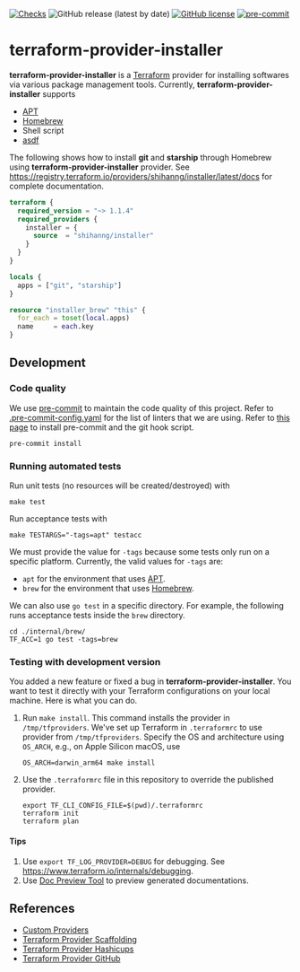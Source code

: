 [![Checks](https://github.com/shihanng/terraform-provider-installer/actions/workflows/checks.yml/badge.svg)](https://github.com/shihanng/terraform-provider-installer/actions/workflows/checks.yml)
![GitHub release (latest by date)](https://img.shields.io/github/v/release/shihanng/terraform-provider-installer)
[![GitHub license](https://img.shields.io/github/license/shihanng/terraform-provider-installer)](https://github.com/shihanng/terraform-provider-installer/blob/trunk/LICENSE)
[![pre-commit](https://img.shields.io/badge/pre--commit-enabled-brightgreen?logo=pre-commit&logoColor=white)](https://github.com/pre-commit/pre-commit)

# terraform-provider-installer

**terraform-provider-installer** is a [Terraform](https://www.terraform.io/) provider for installing softwares via various package management tools. Currently, **terraform-provider-installer** supports

- [APT](https://ubuntu.com/server/docs/package-management)
- [Homebrew](https://brew.sh/)
- Shell script
- [asdf](https://asdf-vm.com/)

The following shows how to install **git** and **starship** through Homebrew using **terraform-provider-installer** provider. See <https://registry.terraform.io/providers/shihanng/installer/latest/docs> for complete documentation.

```tf
terraform {
  required_version = "~> 1.1.4"
  required_providers {
    installer = {
      source  = "shihanng/installer"
    }
  }
}

locals {
  apps = ["git", "starship"]
}

resource "installer_brew" "this" {
  for_each = toset(local.apps)
  name     = each.key
}
```

## Development

### Code quality

We use [pre-commit](https://pre-commit.com/) to maintain the code quality of this project. Refer to [.pre-commit-config.yaml](./.pre-commit-config.yaml) for the list of linters that we are using. Refer to [this page](https://pre-commit.com/#install) to install pre-commit and the git hook script.

```
pre-commit install
```

### Running automated tests

Run unit tests (no resources will be created/destroyed) with

```
make test
```

Run acceptance tests with

```
make TESTARGS="-tags=apt" testacc
```

We must provide the value for `-tags` because some tests only run on a specific platform. Currently, the valid values for `-tags` are:

- `apt` for the environment that uses [APT](https://ubuntu.com/server/docs/package-management).
- `brew` for the environment that uses [Homebrew](https://brew.sh/).

We can also use `go test` in a specific directory. For example, the following runs acceptance tests inside the `brew` directory.

```
cd ./internal/brew/
TF_ACC=1 go test -tags=brew
```

### Testing with development version

You added a new feature or fixed a bug in **terraform-provider-installer**. You want to test it directly with your Terraform configurations on your local machine. Here is what you can do.

1. Run `make install`. This command installs the provider in `/tmp/tfproviders`. We've set up Terraform in `.terraformrc` to use provider from `/tmp/tfproviders`. Specify the OS and architecture using `OS_ARCH`, e.g., on Apple Silicon macOS, use

   ```
   OS_ARCH=darwin_arm64 make install
   ```

2. Use the `.terraformrc` file in this repository to override the published provider.

   ```
   export TF_CLI_CONFIG_FILE=$(pwd)/.terraformrc
   terraform init
   terraform plan
   ```

#### Tips

1. Use `export TF_LOG_PROVIDER=DEBUG` for debugging. See <https://www.terraform.io/internals/debugging>.
2. Use [Doc Preview Tool](https://registry.terraform.io/tools/doc-preview) to preview generated documentations.

## References

- [Custom Providers](https://learn.hashicorp.com/collections/terraform/providers)
- [Terraform Provider Scaffolding](https://github.com/hashicorp/terraform-provider-scaffolding)
- [Terraform Provider Hashicups](https://github.com/hashicorp/terraform-provider-hashicups)
- [Terraform Provider GitHub](https://github.com/integrations/terraform-provider-github)
